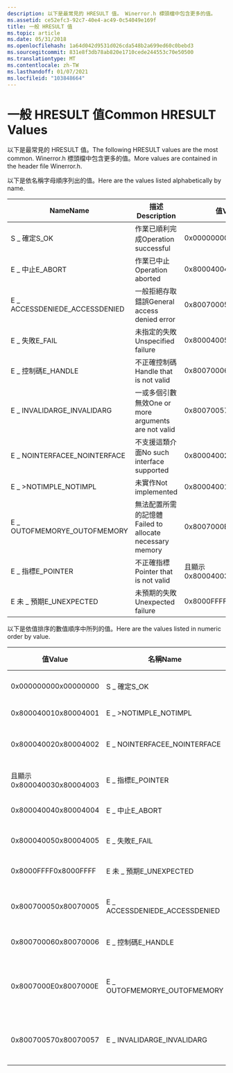 ```yaml
---
description: 以下是最常見的 HRESULT 值。 Winerror.h 標頭檔中包含更多的值。
ms.assetid: ce52efc3-92c7-40e4-ac49-0c54049e169f
title: 一般 HRESULT 值
ms.topic: article
ms.date: 05/31/2018
ms.openlocfilehash: 1a64d042d9531d026cda548b2a699ed60c0bebd3
ms.sourcegitcommit: 831e8f3db78ab820e1710cede244553c70e50500
ms.translationtype: MT
ms.contentlocale: zh-TW
ms.lasthandoff: 01/07/2021
ms.locfileid: "103848664"
---
```

# <a name="common-hresult-values"></a><span data-ttu-id="8c400-104">一般 HRESULT 值</span><span class="sxs-lookup"><span data-stu-id="8c400-104">Common HRESULT Values</span></span>

<span data-ttu-id="8c400-105">以下是最常見的 HRESULT 值。</span><span class="sxs-lookup"><span data-stu-id="8c400-105">The following HRESULT values are the most common.</span></span> <span data-ttu-id="8c400-106">Winerror.h 標頭檔中包含更多的值。</span><span class="sxs-lookup"><span data-stu-id="8c400-106">More values are contained in the header file Winerror.h.</span></span>

<span data-ttu-id="8c400-107">以下是依名稱字母順序列出的值。</span><span class="sxs-lookup"><span data-stu-id="8c400-107">Here are the values listed alphabetically by name.</span></span>



| <span data-ttu-id="8c400-108">Name</span><span class="sxs-lookup"><span data-stu-id="8c400-108">Name</span></span>            | <span data-ttu-id="8c400-109">描述</span><span class="sxs-lookup"><span data-stu-id="8c400-109">Description</span></span>                         | <span data-ttu-id="8c400-110">值</span><span class="sxs-lookup"><span data-stu-id="8c400-110">Value</span></span>      |
|-----------------|-------------------------------------|------------|
| <span data-ttu-id="8c400-111">S \_ 確定</span><span class="sxs-lookup"><span data-stu-id="8c400-111">S\_OK</span></span>           | <span data-ttu-id="8c400-112">作業已順利完成</span><span class="sxs-lookup"><span data-stu-id="8c400-112">Operation successful</span></span>                | <span data-ttu-id="8c400-113">0x00000000</span><span class="sxs-lookup"><span data-stu-id="8c400-113">0x00000000</span></span> |
| <span data-ttu-id="8c400-114">E \_ 中止</span><span class="sxs-lookup"><span data-stu-id="8c400-114">E\_ABORT</span></span>        | <span data-ttu-id="8c400-115">作業已中止</span><span class="sxs-lookup"><span data-stu-id="8c400-115">Operation aborted</span></span>                   | <span data-ttu-id="8c400-116">0x80004004</span><span class="sxs-lookup"><span data-stu-id="8c400-116">0x80004004</span></span> |
| <span data-ttu-id="8c400-117">E \_ ACCESSDENIED</span><span class="sxs-lookup"><span data-stu-id="8c400-117">E\_ACCESSDENIED</span></span> | <span data-ttu-id="8c400-118">一般拒絕存取錯誤</span><span class="sxs-lookup"><span data-stu-id="8c400-118">General access denied error</span></span>         | <span data-ttu-id="8c400-119">0x80070005</span><span class="sxs-lookup"><span data-stu-id="8c400-119">0x80070005</span></span> |
| <span data-ttu-id="8c400-120">E \_ 失敗</span><span class="sxs-lookup"><span data-stu-id="8c400-120">E\_FAIL</span></span>         | <span data-ttu-id="8c400-121">未指定的失敗</span><span class="sxs-lookup"><span data-stu-id="8c400-121">Unspecified failure</span></span>                 | <span data-ttu-id="8c400-122">0x80004005</span><span class="sxs-lookup"><span data-stu-id="8c400-122">0x80004005</span></span> |
| <span data-ttu-id="8c400-123">E \_ 控制碼</span><span class="sxs-lookup"><span data-stu-id="8c400-123">E\_HANDLE</span></span>       | <span data-ttu-id="8c400-124">不正確控制碼</span><span class="sxs-lookup"><span data-stu-id="8c400-124">Handle that is not valid</span></span>            | <span data-ttu-id="8c400-125">0x80070006</span><span class="sxs-lookup"><span data-stu-id="8c400-125">0x80070006</span></span> |
| <span data-ttu-id="8c400-126">E \_ INVALIDARG</span><span class="sxs-lookup"><span data-stu-id="8c400-126">E\_INVALIDARG</span></span>   | <span data-ttu-id="8c400-127">一或多個引數無效</span><span class="sxs-lookup"><span data-stu-id="8c400-127">One or more arguments are not valid</span></span> | <span data-ttu-id="8c400-128">0x80070057</span><span class="sxs-lookup"><span data-stu-id="8c400-128">0x80070057</span></span> |
| <span data-ttu-id="8c400-129">E \_ NOINTERFACE</span><span class="sxs-lookup"><span data-stu-id="8c400-129">E\_NOINTERFACE</span></span>  | <span data-ttu-id="8c400-130">不支援這類介面</span><span class="sxs-lookup"><span data-stu-id="8c400-130">No such interface supported</span></span>         | <span data-ttu-id="8c400-131">0x80004002</span><span class="sxs-lookup"><span data-stu-id="8c400-131">0x80004002</span></span> |
| <span data-ttu-id="8c400-132">E \_ >NOTIMPL</span><span class="sxs-lookup"><span data-stu-id="8c400-132">E\_NOTIMPL</span></span>      | <span data-ttu-id="8c400-133">未實作</span><span class="sxs-lookup"><span data-stu-id="8c400-133">Not implemented</span></span>                     | <span data-ttu-id="8c400-134">0x80004001</span><span class="sxs-lookup"><span data-stu-id="8c400-134">0x80004001</span></span> |
| <span data-ttu-id="8c400-135">E \_ OUTOFMEMORY</span><span class="sxs-lookup"><span data-stu-id="8c400-135">E\_OUTOFMEMORY</span></span>  | <span data-ttu-id="8c400-136">無法配置所需的記憶體</span><span class="sxs-lookup"><span data-stu-id="8c400-136">Failed to allocate necessary memory</span></span> | <span data-ttu-id="8c400-137">0x8007000E</span><span class="sxs-lookup"><span data-stu-id="8c400-137">0x8007000E</span></span> |
| <span data-ttu-id="8c400-138">E \_ 指標</span><span class="sxs-lookup"><span data-stu-id="8c400-138">E\_POINTER</span></span>      | <span data-ttu-id="8c400-139">不正確指標</span><span class="sxs-lookup"><span data-stu-id="8c400-139">Pointer that is not valid</span></span>           | <span data-ttu-id="8c400-140">且顯示0x80004003</span><span class="sxs-lookup"><span data-stu-id="8c400-140">0x80004003</span></span> |
| <span data-ttu-id="8c400-141">E 未 \_ 預期</span><span class="sxs-lookup"><span data-stu-id="8c400-141">E\_UNEXPECTED</span></span>   | <span data-ttu-id="8c400-142">未預期的失敗</span><span class="sxs-lookup"><span data-stu-id="8c400-142">Unexpected failure</span></span>                  | <span data-ttu-id="8c400-143">0x8000FFFF</span><span class="sxs-lookup"><span data-stu-id="8c400-143">0x8000FFFF</span></span> |



 

<span data-ttu-id="8c400-144">以下是依值排序的數值順序中所列的值。</span><span class="sxs-lookup"><span data-stu-id="8c400-144">Here are the values listed in numeric order by value.</span></span>



| <span data-ttu-id="8c400-145">值</span><span class="sxs-lookup"><span data-stu-id="8c400-145">Value</span></span>      | <span data-ttu-id="8c400-146">名稱</span><span class="sxs-lookup"><span data-stu-id="8c400-146">Name</span></span>            | <span data-ttu-id="8c400-147">描述</span><span class="sxs-lookup"><span data-stu-id="8c400-147">Description</span></span>                         |
|------------|-----------------|-------------------------------------|
| <span data-ttu-id="8c400-148">0x00000000</span><span class="sxs-lookup"><span data-stu-id="8c400-148">0x00000000</span></span> | <span data-ttu-id="8c400-149">S \_ 確定</span><span class="sxs-lookup"><span data-stu-id="8c400-149">S\_OK</span></span>           | <span data-ttu-id="8c400-150">作業已順利完成</span><span class="sxs-lookup"><span data-stu-id="8c400-150">Operation successful</span></span>                |
| <span data-ttu-id="8c400-151">0x80004001</span><span class="sxs-lookup"><span data-stu-id="8c400-151">0x80004001</span></span> | <span data-ttu-id="8c400-152">E \_ >NOTIMPL</span><span class="sxs-lookup"><span data-stu-id="8c400-152">E\_NOTIMPL</span></span>      | <span data-ttu-id="8c400-153">未實作</span><span class="sxs-lookup"><span data-stu-id="8c400-153">Not implemented</span></span>                     |
| <span data-ttu-id="8c400-154">0x80004002</span><span class="sxs-lookup"><span data-stu-id="8c400-154">0x80004002</span></span> | <span data-ttu-id="8c400-155">E \_ NOINTERFACE</span><span class="sxs-lookup"><span data-stu-id="8c400-155">E\_NOINTERFACE</span></span>  | <span data-ttu-id="8c400-156">不支援這類介面</span><span class="sxs-lookup"><span data-stu-id="8c400-156">No such interface supported</span></span>         |
| <span data-ttu-id="8c400-157">且顯示0x80004003</span><span class="sxs-lookup"><span data-stu-id="8c400-157">0x80004003</span></span> | <span data-ttu-id="8c400-158">E \_ 指標</span><span class="sxs-lookup"><span data-stu-id="8c400-158">E\_POINTER</span></span>      | <span data-ttu-id="8c400-159">不正確指標</span><span class="sxs-lookup"><span data-stu-id="8c400-159">Pointer that is not valid</span></span>           |
| <span data-ttu-id="8c400-160">0x80004004</span><span class="sxs-lookup"><span data-stu-id="8c400-160">0x80004004</span></span> | <span data-ttu-id="8c400-161">E \_ 中止</span><span class="sxs-lookup"><span data-stu-id="8c400-161">E\_ABORT</span></span>        | <span data-ttu-id="8c400-162">作業已中止</span><span class="sxs-lookup"><span data-stu-id="8c400-162">Operation aborted</span></span>                   |
| <span data-ttu-id="8c400-163">0x80004005</span><span class="sxs-lookup"><span data-stu-id="8c400-163">0x80004005</span></span> | <span data-ttu-id="8c400-164">E \_ 失敗</span><span class="sxs-lookup"><span data-stu-id="8c400-164">E\_FAIL</span></span>         | <span data-ttu-id="8c400-165">未指定的失敗</span><span class="sxs-lookup"><span data-stu-id="8c400-165">Unspecified failure</span></span>                 |
| <span data-ttu-id="8c400-166">0x8000FFFF</span><span class="sxs-lookup"><span data-stu-id="8c400-166">0x8000FFFF</span></span> | <span data-ttu-id="8c400-167">E 未 \_ 預期</span><span class="sxs-lookup"><span data-stu-id="8c400-167">E\_UNEXPECTED</span></span>   | <span data-ttu-id="8c400-168">未預期的失敗</span><span class="sxs-lookup"><span data-stu-id="8c400-168">Unexpected failure</span></span>                  |
| <span data-ttu-id="8c400-169">0x80070005</span><span class="sxs-lookup"><span data-stu-id="8c400-169">0x80070005</span></span> | <span data-ttu-id="8c400-170">E \_ ACCESSDENIED</span><span class="sxs-lookup"><span data-stu-id="8c400-170">E\_ACCESSDENIED</span></span> | <span data-ttu-id="8c400-171">一般拒絕存取錯誤</span><span class="sxs-lookup"><span data-stu-id="8c400-171">General access denied error</span></span>         |
| <span data-ttu-id="8c400-172">0x80070006</span><span class="sxs-lookup"><span data-stu-id="8c400-172">0x80070006</span></span> | <span data-ttu-id="8c400-173">E \_ 控制碼</span><span class="sxs-lookup"><span data-stu-id="8c400-173">E\_HANDLE</span></span>       | <span data-ttu-id="8c400-174">不正確控制碼</span><span class="sxs-lookup"><span data-stu-id="8c400-174">Handle that is not valid</span></span>            |
| <span data-ttu-id="8c400-175">0x8007000E</span><span class="sxs-lookup"><span data-stu-id="8c400-175">0x8007000E</span></span> | <span data-ttu-id="8c400-176">E \_ OUTOFMEMORY</span><span class="sxs-lookup"><span data-stu-id="8c400-176">E\_OUTOFMEMORY</span></span>  | <span data-ttu-id="8c400-177">無法配置所需的記憶體</span><span class="sxs-lookup"><span data-stu-id="8c400-177">Failed to allocate necessary memory</span></span> |
| <span data-ttu-id="8c400-178">0x80070057</span><span class="sxs-lookup"><span data-stu-id="8c400-178">0x80070057</span></span> | <span data-ttu-id="8c400-179">E \_ INVALIDARG</span><span class="sxs-lookup"><span data-stu-id="8c400-179">E\_INVALIDARG</span></span>   | <span data-ttu-id="8c400-180">一或多個引數無效</span><span class="sxs-lookup"><span data-stu-id="8c400-180">One or more arguments are not valid</span></span> |



 

 

 




